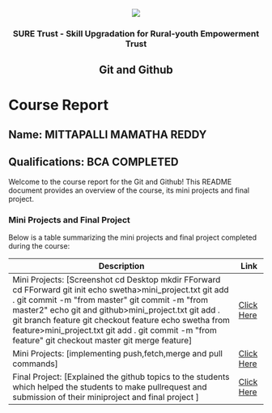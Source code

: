 <!-- PROJECT LOGO -->
<br />

<div align="center">
   <img src='https://user-images.githubusercontent.com/73131499/166115643-d3187f47-d38f-41b2-ae42-5ecbbc60de14.png' />


<h3 align="center">SURE Trust - Skill Upgradation for Rural-youth Empowerment Trust</h3>
  <h2> Git and Github </h2>
</div>

# Course Report

## Name: MITTAPALLI MAMATHA REDDY

## Qualifications: BCA COMPLETED

Welcome to the course report for the Git and Github! This README document provides an overview of the course, its mini projects and final project.

### Mini Projects and Final Project

Below is a table summarizing the mini projects and final project completed during the course:

| Description                               | Link                                    |
|-------------------------------------------|-----------------------------------------|
| Mini Projects: [Screenshot cd Desktop mkdir FForward cd FForward git init echo swetha>mini_project.txt git add . git commit -m "from master" git commit -m "from master2" echo git and github>mini_project.txt git add . git branch feature git checkout feature echo swetha from feature>mini_project.txt git add . git commit -m "from feature" git checkout master git merge feature]     | [Click Here](https://github.com/sure-trust/G1_Git_and_GitHub/tree/main/Mini%20Projects/Mamatha)                         |
| Mini Projects: [implementing push,fetch,merge and pull commands]     | [Click Here](https://github.com/sure-trust/G1_Git_and_GitHub/blob/main/Mini%20Projects/Mamatha/Mini_project2.md)                         |
| Final Project: [Explained the  github topics to the students which helped the students to make pullrequest and submission of their miniproject and final project ]     | [Click Here](https://github.com/sure-trust/G1_Git_and_GitHub/tree/main/Final%20Capstone%20Project/Mamatha)                         |
